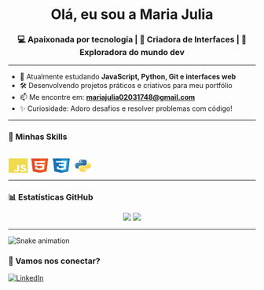 <h1 align="center">Olá, eu sou a Maria Julia</h1>
<h3 align="center">💻 Apaixonada por tecnologia | 🎨 Criadora de Interfaces | 🚀 Exploradora do mundo dev</h3>

---

- 🌱 Atualmente estudando **JavaScript, Python, Git e interfaces web**
- 🛠️ Desenvolvendo projetos práticos e criativos para meu portfólio
- 📫 Me encontre em: **mariajulia02031748@gmail.com** 
- ✨ Curiosidade: Adoro desafios e resolver problemas com código!

---

### 🧰 Minhas Skills
<div style="display: inline_block"><br>
  <img align="center" alt="Maju-Js" height="30" width="40" src="https://raw.githubusercontent.com/devicons/devicon/master/icons/javascript/javascript-plain.svg">
  <img align="center" alt="Maju-HTML" height="30" width="40" src="https://raw.githubusercontent.com/devicons/devicon/master/icons/html5/html5-original.svg">
  <img align="center" alt="Maju-CSS" height="30" width="40" src="https://raw.githubusercontent.com/devicons/devicon/master/icons/css3/css3-original.svg">
  <img align="center" alt="Maju-Python" height="30" width="40" src="https://raw.githubusercontent.com/devicons/devicon/master/icons/python/python-original.svg">
 
</div>

---

### 📊 Estatísticas GitHub

<p align="center">
  <img src="https://github-readme-stats.vercel.app/api?username=Majuxx02&show_icons=true&theme=tokyonight&rank_icon=github&hide=prs&count_private=true" width="48%"/>
  <img src="https://github-readme-stats.vercel.app/api/top-langs/?username=Majuxx02&layout=compact&theme=tokyonight" width="48%"/>
</p>

---


![Snake animation](https://majuxx02.github.io/Majuxx02/github-snake.svg)



### 🤝 Vamos nos conectar?

[![LinkedIn](https://img.shields.io/badge/-LinkedIn-%230077B5?style=for-the-badge&logo=linkedin&logoColor=white)](https://www.linkedin.com/in/majuxx02//)


